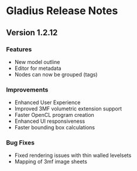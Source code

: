 # Gladius Release Notes

## Version 1.2.12

### Features

- New model outline
- Editor for metadata
- Nodes can now be grouped (tags)

### Improvements

- Enhanced User Experience
- Improved 3MF volumetric extension support
- Faster OpenCL program creation
- Enhanced UI responsiveness
- Faster bounding box calculations

### Bug Fixes

- Fixed rendering issues with thin walled levelsets
- Mapping of 3mf image sheets

